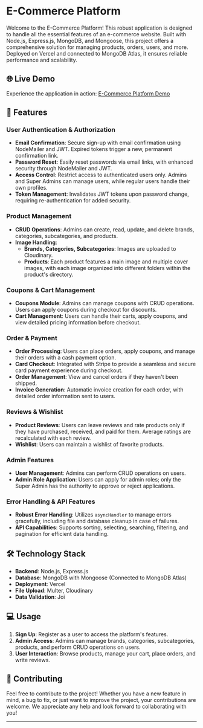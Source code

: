 # E-Commerce Platform

Welcome to the E-Commerce Platform! This robust application is designed to handle all the essential features of an e-commerce website. Built with Node.js, Express.js, MongoDB, and Mongoose, this project offers a comprehensive solution for managing products, orders, users, and more. Deployed on Vercel and connected to MongoDB Atlas, it ensures reliable performance and scalability.

## 🌐 Live Demo

Experience the application in action: [E-Commerce Platform Demo](https://e-commerce-ajzf.vercel.app/)

## 🚀 Features

### User Authentication & Authorization
- **Email Confirmation**: Secure sign-up with email confirmation using NodeMailer and JWT. Expired tokens trigger a new, permanent confirmation link.
- **Password Reset**: Easily reset passwords via email links, with enhanced security through NodeMailer and JWT.
- **Access Control**: Restrict access to authenticated users only. Admins and Super Admins can manage users, while regular users handle their own profiles.
- **Token Management**: Invalidates JWT tokens upon password change, requiring re-authentication for added security.

### Product Management
- **CRUD Operations**: Admins can create, read, update, and delete brands, categories, subcategories, and products.
- **Image Handling**: 
  - **Brands, Categories, Subcategories**: Images are uploaded to Cloudinary.
  - **Products**: Each product features a main image and multiple cover images, with each image organized into different folders within the product's directory.

### Coupons & Cart Management
- **Coupons Module**: Admins can manage coupons with CRUD operations. Users can apply coupons during checkout for discounts.
- **Cart Management**: Users can handle their carts, apply coupons, and view detailed pricing information before checkout.

### Order & Payment
- **Order Processing**: Users can place orders, apply coupons, and manage their orders with a cash payment option.
- **Card Checkout**: Integrated with Stripe to provide a seamless and secure card payment experience during checkout.
- **Order Management**: View and cancel orders if they haven't been shipped.
- **Invoice Generation**: Automatic invoice creation for each order, with detailed order information sent to users.

### Reviews & Wishlist
- **Product Reviews**: Users can leave reviews and rate products only if they have purchased, received, and paid for them. Average ratings are recalculated with each review.
- **Wishlist**: Users can maintain a wishlist of favorite products.

### Admin Features
- **User Management**: Admins can perform CRUD operations on users.
- **Admin Role Application**: Users can apply for admin roles; only the Super Admin has the authority to approve or reject applications.

### Error Handling & API Features
- **Robust Error Handling**: Utilizes `asyncHandler` to manage errors gracefully, including file and database cleanup in case of failures.
- **API Capabilities**: Supports sorting, selecting, searching, filtering, and pagination for efficient data handling.

## 🛠️ Technology Stack
- **Backend**: Node.js, Express.js
- **Database**: MongoDB with Mongoose (Connected to MongoDB Atlas)
- **Deployment**: Vercel
- **File Upload**: Multer, Cloudinary
- **Data Validation**: Joi

## 💻 Usage

1. **Sign Up**: Register as a user to access the platform's features.
2. **Admin Access**: Admins can manage brands, categories, subcategories, products, and perform CRUD operations on users.
3. **User Interaction**: Browse products, manage your cart, place orders, and write reviews.

## 🤝 Contributing

Feel free to contribute to the project! Whether you have a new feature in mind, a bug to fix, or just want to improve the project, your contributions are welcome. We appreciate any help and look forward to collaborating with you!

---